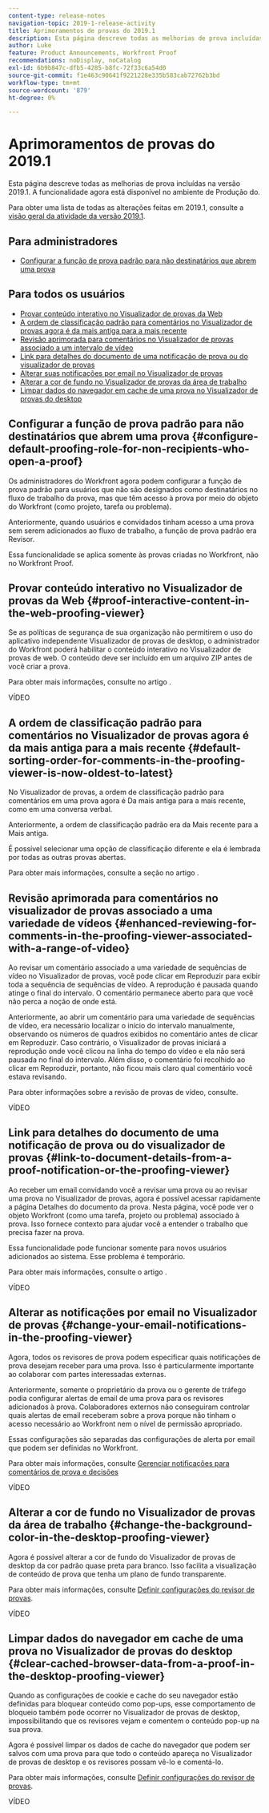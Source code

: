 ```yaml
---
content-type: release-notes
navigation-topic: 2019-1-release-activity
title: Aprimoramentos de provas do 2019.1
description: Esta página descreve todas as melhorias de prova incluídas na versão 2019.1. A funcionalidade agora está disponível no ambiente de Produção do.
author: Luke
feature: Product Announcements, Workfront Proof
recommendations: noDisplay, noCatalog
exl-id: 6b9b847c-dfb5-4285-b8fc-72f33c6a54d0
source-git-commit: f1e463c90641f9221228e335b583cab72762b3bd
workflow-type: tm+mt
source-wordcount: '879'
ht-degree: 0%

---
```


# Aprimoramentos de provas do 2019.1

Esta página descreve todas as melhorias de prova incluídas na versão 2019.1. A funcionalidade agora está disponível no ambiente de Produção do.

Para obter uma lista de todas as alterações feitas em 2019.1, consulte a [visão geral da atividade da versão 2019.1](../../../../product-announcements/product-releases/quarterly-release-archive/2019.1-release-activity/2019-1-release-activity-overview.md).

## Para administradores

* [Configurar a função de prova padrão para não destinatários que abrem uma prova](#configure-default-proofing-role-for-non-recipients-who-open-a-proof)

## Para todos os usuários

* [Provar conteúdo interativo no Visualizador de provas da Web](#proof-interactive-content-in-the-web-proofing-viewer)
* [A ordem de classificação padrão para comentários no Visualizador de provas agora é da mais antiga para a mais recente](#default-sorting-order-for-comments-in-the-proofing-viewer-is-now-oldest-to-latest)
* [Revisão aprimorada para comentários no Visualizador de provas associado a um intervalo de vídeo](#enhanced-reviewing-for-comments-in-the-proofing-viewer-associated-with-a-range-of-video)
* [Link para detalhes do documento de uma notificação de prova ou do visualizador de provas](#link-to-document-details-from-a-proof-notification-or-the-proofing-viewer)
* [Alterar suas notificações por email no Visualizador de provas](#change-your-email-notifications-in-the-proofing-viewer)
* [Alterar a cor de fundo no Visualizador de provas da área de trabalho](#change-the-background-color-in-the-desktop-proofing-viewer)
* [Limpar dados do navegador em cache de uma prova no Visualizador de provas do desktop](#clear-cached-browser-data-from-a-proof-in-the-desktop-proofing-viewer)

## Configurar a função de prova padrão para não destinatários que abrem uma prova {#configure-default-proofing-role-for-non-recipients-who-open-a-proof}

Os administradores do Workfront agora podem configurar a função de prova padrão para usuários que não são designados como destinatários no fluxo de trabalho da prova, mas que têm acesso à prova por meio do objeto do Workfront (como projeto, tarefa ou problema).

Anteriormente, quando usuários e convidados tinham acesso a uma prova sem serem adicionados ao fluxo de trabalho, a função de prova padrão era Revisor.

Essa funcionalidade se aplica somente às provas criadas no Workfront, não no Workfront Proof.

## Provar conteúdo interativo no Visualizador de provas da Web {#proof-interactive-content-in-the-web-proofing-viewer}

Se as políticas de segurança de sua organização não permitirem o uso do aplicativo independente Visualizador de provas de desktop, o administrador do Workfront poderá habilitar o conteúdo interativo no Visualizador de provas de web. O conteúdo deve ser incluído em um arquivo ZIP antes de você criar a prova.

Para obter mais informações, consulte no artigo .

VÍDEO

## A ordem de classificação padrão para comentários no Visualizador de provas agora é da mais antiga para a mais recente  {#default-sorting-order-for-comments-in-the-proofing-viewer-is-now-oldest-to-latest}

No Visualizador de provas, a ordem de classificação padrão para comentários em uma prova agora é Da mais antiga para a mais recente, como em uma conversa verbal.

Anteriormente, a ordem de classificação padrão era da Mais recente para a Mais antiga.

É possível selecionar uma opção de classificação diferente e ela é lembrada por todas as outras provas abertas.

Para obter mais informações, consulte a seção no artigo .

## Revisão aprimorada para comentários no visualizador de provas associado a uma variedade de vídeos {#enhanced-reviewing-for-comments-in-the-proofing-viewer-associated-with-a-range-of-video}

Ao revisar um comentário associado a uma variedade de sequências de vídeo no Visualizador de provas, você pode clicar em Reproduzir para exibir toda a sequência de sequências de vídeo. A reprodução é pausada quando atinge o final do intervalo. O comentário permanece aberto para que você não perca a noção de onde está.

Anteriormente, ao abrir um comentário para uma variedade de sequências de vídeo, era necessário localizar o início do intervalo manualmente, observando os números de quadros exibidos no comentário antes de clicar em Reproduzir. Caso contrário, o Visualizador de provas iniciará a reprodução onde você clicou na linha do tempo do vídeo e ela não será pausada no final do intervalo. Além disso, o comentário foi recolhido ao clicar em Reproduzir, portanto, não ficou mais claro qual comentário você estava revisando.

Para obter informações sobre a revisão de provas de vídeo, consulte.

VÍDEO

## Link para detalhes do documento de uma notificação de prova ou do visualizador de provas {#link-to-document-details-from-a-proof-notification-or-the-proofing-viewer}

Ao receber um email convidando você a revisar uma prova ou ao revisar uma prova no Visualizador de provas, agora é possível acessar rapidamente a página Detalhes do documento da prova. Nesta página, você pode ver o objeto Workfront (como uma tarefa, projeto ou problema) associado à prova. Isso fornece contexto para ajudar você a entender o trabalho que precisa fazer na prova.

Essa funcionalidade pode funcionar somente para novos usuários adicionados ao sistema. Esse problema é temporário.

Para obter mais informações, consulte o artigo .

VÍDEO

## Alterar as notificações por email no Visualizador de provas {#change-your-email-notifications-in-the-proofing-viewer}

Agora, todos os revisores de prova podem especificar quais notificações de prova desejam receber para uma prova. Isso é particularmente importante ao colaborar com partes interessadas externas.

Anteriormente, somente o proprietário da prova ou o gerente de tráfego podia configurar alertas de email de uma prova para os revisores adicionados à prova. Colaboradores externos não conseguiram controlar quais alertas de email receberam sobre a prova porque não tinham o acesso necessário ao Workfront nem o nível de permissão apropriado.

Essas configurações são separadas das configurações de alerta por email que podem ser definidas no Workfront.

Para obter mais informações, consulte [Gerenciar notificações para comentários de prova e decisões](../../../../review-and-approve-work/proofing/reviewing-proofs-within-workfront/manage-notifications-for-proof-comments.md)

VÍDEO

## Alterar a cor de fundo no Visualizador de provas da área de trabalho {#change-the-background-color-in-the-desktop-proofing-viewer}

Agora é possível alterar a cor de fundo do Visualizador de provas de desktop da cor padrão quase preta para branco. Isso facilita a visualização de conteúdo de prova que tenha um plano de fundo transparente.

Para obter mais informações, consulte [Definir configurações do revisor de provas](../../../../review-and-approve-work/proofing/reviewing-proofs-within-workfront/configure-proofing-viewer-settings.md).

VÍDEO

## Limpar dados do navegador em cache de uma prova no Visualizador de provas do desktop {#clear-cached-browser-data-from-a-proof-in-the-desktop-proofing-viewer}

Quando as configurações de cookie e cache do seu navegador estão definidas para bloquear conteúdo como pop-ups, esse comportamento de bloqueio também pode ocorrer no Visualizador de provas de desktop, impossibilitando que os revisores vejam e comentem o conteúdo pop-up na sua prova.

Agora é possível limpar os dados de cache do navegador que podem ser salvos com uma prova para que todo o conteúdo apareça no Visualizador de provas de desktop e os revisores possam vê-lo e comentá-lo.

Para obter mais informações, consulte [Definir configurações do revisor de provas](../../../../review-and-approve-work/proofing/reviewing-proofs-within-workfront/configure-proofing-viewer-settings.md).

VÍDEO
